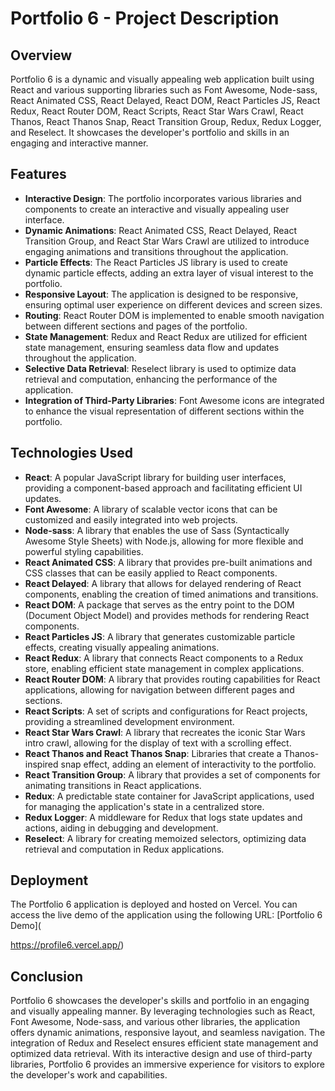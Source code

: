 # Portfolio 6 - Project Description

## Overview
Portfolio 6 is a dynamic and visually appealing web application built using React and various supporting libraries such as Font Awesome, Node-sass, React Animated CSS, React Delayed, React DOM, React Particles JS, React Redux, React Router DOM, React Scripts, React Star Wars Crawl, React Thanos, React Thanos Snap, React Transition Group, Redux, Redux Logger, and Reselect. It showcases the developer's portfolio and skills in an engaging and interactive manner.

## Features
- **Interactive Design**: The portfolio incorporates various libraries and components to create an interactive and visually appealing user interface.
- **Dynamic Animations**: React Animated CSS, React Delayed, React Transition Group, and React Star Wars Crawl are utilized to introduce engaging animations and transitions throughout the application.
- **Particle Effects**: The React Particles JS library is used to create dynamic particle effects, adding an extra layer of visual interest to the portfolio.
- **Responsive Layout**: The application is designed to be responsive, ensuring optimal user experience on different devices and screen sizes.
- **Routing**: React Router DOM is implemented to enable smooth navigation between different sections and pages of the portfolio.
- **State Management**: Redux and React Redux are utilized for efficient state management, ensuring seamless data flow and updates throughout the application.
- **Selective Data Retrieval**: Reselect library is used to optimize data retrieval and computation, enhancing the performance of the application.
- **Integration of Third-Party Libraries**: Font Awesome icons are integrated to enhance the visual representation of different sections within the portfolio.

## Technologies Used
- **React**: A popular JavaScript library for building user interfaces, providing a component-based approach and facilitating efficient UI updates.
- **Font Awesome**: A library of scalable vector icons that can be customized and easily integrated into web projects.
- **Node-sass**: A library that enables the use of Sass (Syntactically Awesome Style Sheets) with Node.js, allowing for more flexible and powerful styling capabilities.
- **React Animated CSS**: A library that provides pre-built animations and CSS classes that can be easily applied to React components.
- **React Delayed**: A library that allows for delayed rendering of React components, enabling the creation of timed animations and transitions.
- **React DOM**: A package that serves as the entry point to the DOM (Document Object Model) and provides methods for rendering React components.
- **React Particles JS**: A library that generates customizable particle effects, creating visually appealing animations.
- **React Redux**: A library that connects React components to a Redux store, enabling efficient state management in complex applications.
- **React Router DOM**: A library that provides routing capabilities for React applications, allowing for navigation between different pages and sections.
- **React Scripts**: A set of scripts and configurations for React projects, providing a streamlined development environment.
- **React Star Wars Crawl**: A library that recreates the iconic Star Wars intro crawl, allowing for the display of text with a scrolling effect.
- **React Thanos and React Thanos Snap**: Libraries that create a Thanos-inspired snap effect, adding an element of interactivity to the portfolio.
- **React Transition Group**: A library that provides a set of components for animating transitions in React applications.
- **Redux**: A predictable state container for JavaScript applications, used for managing the application's state in a centralized store.
- **Redux Logger**: A middleware for Redux that logs state updates and actions, aiding in debugging and development.
- **Reselect**: A library for creating memoized selectors, optimizing data retrieval and computation in Redux applications.

## Deployment
The Portfolio 6 application is deployed and hosted on Vercel. You can access the live demo of the application using the following URL: [Portfolio 6 Demo](

https://profile6.vercel.app/)

## Conclusion
Portfolio 6 showcases the developer's skills and portfolio in an engaging and visually appealing manner. By leveraging technologies such as React, Font Awesome, Node-sass, and various other libraries, the application offers dynamic animations, responsive layout, and seamless navigation. The integration of Redux and Reselect ensures efficient state management and optimized data retrieval. With its interactive design and use of third-party libraries, Portfolio 6 provides an immersive experience for visitors to explore the developer's work and capabilities.
